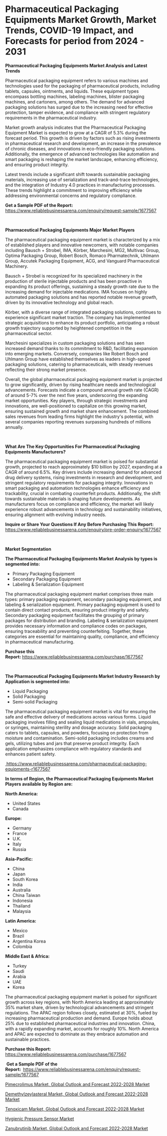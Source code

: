 <p><h1>Pharmaceutical Packaging Equipments Market Growth, Market Trends, COVID-19 Impact, and Forecasts for period from 2024 - 2031</h1></p><p><strong>Pharmaceutical Packaging Equipments Market Analysis and Latest Trends</strong></p>
<p><p>Pharmaceutical packaging equipment refers to various machines and technologies used for the packaging of pharmaceutical products, including tablets, capsules, ointments, and liquids. These equipment types encompass bottling machines, labeling machines, blister packaging machines, and cartoners, among others. The demand for advanced packaging solutions has surged due to the increasing need for effective protection, tamper evidence, and compliance with stringent regulatory requirements in the pharmaceutical industry.</p><p>Market growth analysis indicates that the Pharmaceutical Packaging Equipment Market is expected to grow at a CAGR of 5.3% during the forecast period. This growth is driven by factors such as rising investments in pharmaceutical research and development, an increase in the prevalence of chronic diseases, and innovations in eco-friendly packaging solutions. Additionally, the emergence of advanced technologies like automation and smart packaging is reshaping the market landscape, enhancing efficiency, and ensuring product integrity.</p><p>Latest trends include a significant shift towards sustainable packaging materials, increasing use of serialization and track-and-trace technologies, and the integration of Industry 4.0 practices in manufacturing processes. These trends highlight a commitment to improving efficiency while addressing environmental concerns and regulatory compliance.</p></p>
<p><strong>Get a Sample PDF of the Report:&nbsp;</strong> <a href="https://www.reliablebusinessarena.com/enquiry/request-sample/1677567?utm_campaign=1566&utm_medium=2&utm_source=Github&utm_content=ia&utm_term=14102024&utm_id=pharmaceutical-packaging-equipments">https://www.reliablebusinessarena.com/enquiry/request-sample/1677567</a></p>
<p>&nbsp;</p>
<p><strong>Pharmaceutical Packaging Equipments Major Market Players</strong></p>
<p><p>The pharmaceutical packaging equipment market is characterized by a mix of established players and innovative newcomers, with notable companies including Bausch + Strobel, IMA, Körber, Marchesini, MG2, Multivac Group, Optima Packaging Group, Robert Bosch, Romaco Pharmatechnik, Uhlmann Group, Accutek Packaging Equipment, ACG, and Vanguard Pharmaceutical Machinery. </p><p>Bausch + Strobel is recognized for its specialized machinery in the production of sterile injectable products and has been proactive in expanding its product offerings, sustaining a steady growth rate due to the increasing demand for injectable medications. IMA focuses on highly automated packaging solutions and has reported notable revenue growth, driven by its innovative technology and global reach.</p><p>Körber, with a diverse range of integrated packaging solutions, continues to experience significant market traction. The company has implemented strategic acquisitions to enhance its product portfolio, anticipating a robust growth trajectory supported by heightened competition in the pharmaceutical sector.</p><p>Marchesini specializes in custom packaging solutions and has seen increased demand thanks to its commitment to R&D, facilitating expansion into emerging markets. Conversely, companies like Robert Bosch and Uhlmann Group have established themselves as leaders in high-speed packaging solutions, catering to pharmaceuticals, with steady revenues reflecting their strong market presence.</p><p>Overall, the global pharmaceutical packaging equipment market is projected to grow significantly, driven by rising healthcare needs and technological advancements. Forecasts indicate a compound annual growth rate (CAGR) of around 5-7% over the next five years, underscoring the expanding market opportunities. Key players, through strategic investments and innovations, are well-positioned to capitalize on this growing market, ensuring sustained growth and market share enhancement. The combined sales revenues from leading firms highlight the industry's potential, with several companies reporting revenues surpassing hundreds of millions annually.</p></p>
<p>&nbsp;</p>
<p><strong>What Are The Key Opportunities For Pharmaceutical Packaging Equipments Manufacturers?</strong></p>
<p><p>The pharmaceutical packaging equipment market is poised for substantial growth, projected to reach approximately $10 billion by 2027, expanding at a CAGR of around 6.5%. Key drivers include increasing demand for advanced drug delivery systems, rising investments in research and development, and stringent regulatory requirements for packaging integrity. Innovations in smart packaging and automation technologies enhance efficiency and trackability, crucial in combating counterfeit products. Additionally, the shift towards sustainable materials is shaping future developments. As manufacturers focus on compliance and efficiency, the market will likely experience robust advancements in technology and sustainability initiatives, ensuring alignment with evolving industry needs.</p></p>
<p><strong>Inquire or Share Your Questions If Any Before Purchasing This Report:</strong> <a href="https://www.reliablebusinessarena.com/enquiry/pre-order-enquiry/1677567?utm_campaign=1566&utm_medium=2&utm_source=Github&utm_content=ia&utm_term=14102024&utm_id=pharmaceutical-packaging-equipments">https://www.reliablebusinessarena.com/enquiry/pre-order-enquiry/1677567</a></p>
<p>&nbsp;</p>
<p><strong>Market Segmentation</strong></p>
<p><strong>The Pharmaceutical Packaging Equipments Market Analysis by types is segmented into:</strong></p>
<p><ul><li>Primary Packaging Equipment</li><li>Secondary Packaging Equipment</li><li>Labeling & Serialization Equipment</li></ul></p>
<p><p>The pharmaceutical packaging equipment market comprises three main types: primary packaging equipment, secondary packaging equipment, and labeling & serialization equipment. Primary packaging equipment is used to contain direct contact products, ensuring product integrity and safety. Secondary packaging equipment facilitates the grouping of primary packages for distribution and branding. Labeling & serialization equipment provides necessary information and compliance codes on packages, ensuring traceability and preventing counterfeiting. Together, these categories are essential for maintaining quality, compliance, and efficiency in pharmaceutical manufacturing.</p></p>
<p><strong>Purchase this Report:&nbsp;</strong><a href="https://www.reliablebusinessarena.com/purchase/1677567?utm_campaign=1566&utm_medium=2&utm_source=Github&utm_content=ia&utm_term=14102024&utm_id=pharmaceutical-packaging-equipments">https://www.reliablebusinessarena.com/purchase/1677567</a></p>
<p>&nbsp;</p>
<p><strong>The Pharmaceutical Packaging Equipments Market Industry Research by Application is segmented into:</strong></p>
<p><ul><li>Liquid Packaging</li><li>Solid Packaging</li><li>Semi-solid Packaging</li></ul></p>
<p><p>The pharmaceutical packaging equipment market is vital for ensuring the safe and effective delivery of medications across various forms. Liquid packaging involves filling and sealing liquid medications in vials, ampoules, or syringes, maintaining sterility and dosage accuracy. Solid packaging caters to tablets, capsules, and powders, focusing on protection from moisture and contamination. Semi-solid packaging includes creams and gels, utilizing tubes and jars that preserve product integrity. Each application emphasizes compliance with regulatory standards and enhances patient safety.</p></p>
<p><a href="https://www.reliablebusinessarena.com/pharmaceutical-packaging-equipments-r1677567?utm_campaign=1566&utm_medium=2&utm_source=Github&utm_content=ia&utm_term=14102024&utm_id=pharmaceutical-packaging-equipments">&nbsp;https://www.reliablebusinessarena.com/pharmaceutical-packaging-equipments-r1677567</a></p>
<p><strong>In terms of Region, the Pharmaceutical Packaging Equipments Market Players available by Region are:</strong></p>
<p>
    <p> <strong> North America: </strong>
        <ul>
            <li>United States</li>
            <li>Canada</li>
        </ul>
        </p> 
    <p> <strong> Europe: </strong>
        <ul>
            <li>Germany</li>
            <li>France</li>
            <li>U.K.</li>
            <li>Italy</li>
            <li>Russia</li>
        </ul>
        </p> 
    <p> <strong> Asia-Pacific: </strong>
        <ul>
            <li>China</li>
            <li>Japan</li>
            <li>South Korea</li>
            <li>India</li>
            <li>Australia</li>
            <li>China Taiwan</li>
            <li>Indonesia</li>
            <li>Thailand</li>
            <li>Malaysia</li>
        </ul>
        </p> 
    <p> <strong> Latin America: </strong>
        <ul>
            <li>Mexico</li>
            <li>Brazil</li>
            <li>Argentina Korea</li>
            <li>Colombia</li>
        </ul>
        </p> 
    <p> <strong> Middle East & Africa: </strong>
        <ul>
            <li>Turkey</li>
            <li>Saudi</li>
            <li>Arabia</li>
            <li>UAE</li>
            <li>Korea</li>
        </ul>
    </p>
    </p>
<p><p>The pharmaceutical packaging equipment market is poised for significant growth across key regions, with North America leading at approximately 35% market share, driven by technological advancements and stringent regulations. The APAC region follows closely, estimated at 30%, fueled by increasing pharmaceutical production and demand. Europe holds about 25% due to established pharmaceutical industries and innovation. China, with a rapidly expanding market, accounts for roughly 10%. North America and APAC are expected to dominate as they embrace automation and sustainable practices.</p></p>
<p><strong>Purchase this Report: </strong><a href="https://www.reliablebusinessarena.com/purchase/1677567?utm_campaign=1566&utm_medium=2&utm_source=Github&utm_content=ia&utm_term=14102024&utm_id=pharmaceutical-packaging-equipments">https://www.reliablebusinessarena.com/purchase/1677567</a></p>
<p>&nbsp;<strong>Get a Sample PDF of the Report:&nbsp;&nbsp;</strong><a href="https://www.reliablebusinessarena.com/enquiry/request-sample/1677567?utm_campaign=1566&utm_medium=2&utm_source=Github&utm_content=ia&utm_term=14102024&utm_id=pharmaceutical-packaging-equipments">https://www.reliablebusinessarena.com/enquiry/request-sample/1677567</a></p>
<p><strong></strong></p>
<p><p><a href="https://www.linkedin.com/pulse/global-pimecrolimus-market-outlook-forecast-2022-2028-trends-z4hif?utm_campaign=1566&utm_medium=2&utm_source=Github&utm_content=ia&utm_term=14102024&utm_id=pharmaceutical-packaging-equipments">Pimecrolimus Market, Global Outlook and Forecast 2022-2028 Market</a></p><p><a href="https://www.linkedin.com/pulse/future-innovation-global-demethylzeylasteral-market-outlook-forecast-h2nbf?utm_campaign=1566&utm_medium=2&utm_source=Github&utm_content=ia&utm_term=14102024&utm_id=pharmaceutical-packaging-equipments">Demethylzeylasteral Market, Global Outlook and Forecast 2022-2028 Market</a></p><p><a href="https://www.linkedin.com/pulse/global-tenoxicam-market-outlook-forecast-2022-2028-status-jj7uf?utm_campaign=1566&utm_medium=2&utm_source=Github&utm_content=ia&utm_term=14102024&utm_id=pharmaceutical-packaging-equipments">Tenoxicam Market, Global Outlook and Forecast 2022-2028 Market</a></p><p><a href="https://github.com/NarcisoFerry/Market-Research-Report-List-1/blob/main/hygienic-pressure-sensor-market.md?utm_campaign=1566&utm_medium=2&utm_source=Github&utm_content=ia&utm_term=14102024&utm_id=pharmaceutical-packaging-equipments">Hygienic Pressure Sensor Market</a></p><p><a href="https://www.linkedin.com/pulse/zanubrutinib-market-global-outlook-forecast-2022-2028-indicators-ezh8f?utm_campaign=1566&utm_medium=2&utm_source=Github&utm_content=ia&utm_term=14102024&utm_id=pharmaceutical-packaging-equipments">Zanubrutinib Market, Global Outlook and Forecast 2022-2028 Market</a></p></p>